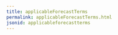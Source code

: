 ```yaml
---
title: applicableForecastTerms
permalink: applicableForecastTerms.html
jsonid: applicableforecastterms
---
```

